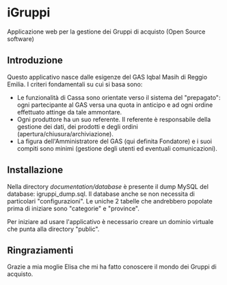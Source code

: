 iGruppi
=======

Applicazione web per la gestione dei Gruppi di acquisto (Open Source software)


Introduzione
------------
Questo applicativo nasce dalle esigenze del GAS Iqbal Masih di Reggio Emilia.
I criteri fondamentali su cui si basa sono:

 - Le funzionalità di Cassa sono orientate verso il sistema del "prepagato": ogni partecipante al GAS versa una quota in anticipo e ad ogni ordine effettuato attinge da tale ammontare.
 - Ogni produttore ha un suo referente. Il referente è responsabile della gestione dei dati, dei prodotti e degli ordini (apertura/chiusura/archiviazione).
 - La figura dell'Amministratore del GAS (qui definita Fondatore) e i suoi compiti sono minimi (gestione degli utenti ed eventuali comunicazioni).


Installazione
-------------
Nella directory _documentation/database_ è presente il dump MySQL del database: igruppi_dump.sql.
Il database anche se non necessita di particolari "configurazioni". Le uniche 2 tabelle che andrebbero popolate prima di iniziare sono "categorie" e "province".

Per iniziare ad usare l'applicativo è necessario creare un dominio virtuale che punta alla directory "public".


Ringraziamenti
--------------
Grazie a mia moglie Elisa che mi ha fatto conoscere il mondo dei Gruppi di acquisto.

 
